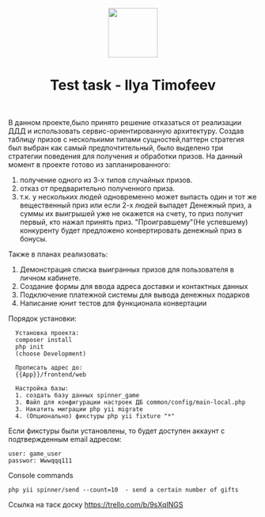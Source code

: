 <p align="center">
    <a href="https://github.com/yiisoft" target="_blank">
        <img src="https://avatars0.githubusercontent.com/u/993323" height="100px">
    </a>
    <h1 align="center">Test task - Ilya Timofeev</h1>
    <br>
</p>

В данном проекте,было принято решение отказаться от реализации ДДД и использовать сервис-ориентированную архитектуру. 
Создав таблицу призов с несколькими типами сущностей,паттерн стратегия был выбран как самый предпочтительный,
 было выделено три стратегии поведения для получения и обработки призов. 
 На данный момент в проекте готово из запланированного:
 1. получение одного из 3-х типов случайных призов.
 2. отказ от предварительно полученного приза.
 3. т.к. у нескольких людей одновременно может выпасть один и тот же вещественный приз 
 или если 2-х людей выпадет Денежный приз, а суммы их выигрышей уже не окажется на счету, то приз получит первый, кто нажал принять приз. 
 "Проигравшему"(Не успевшему) конкуренту будет предложено конвертировать денежный приз в бонусы.
 
Также в планах реализовать:
 1. Демонстрация списка выигранных призов для пользователя в личном кабинете.
 2. Создание формы для ввода адреса доставки и контактных данных
 3. Подключение платежной системы для вывода денежных подарков
 4. Написание юнит тестов для функционала конвертации
 
 Порядок установки:
      
      Установка проекта:
      composer install
      php init 
      (choose Development)
      
      Прописать адрес до:
      {{App}}/frontend/web
      
      Настройка базы:
      1. cоздать базу данных spinner_game
      3. Файл для конфигурации настроек ДБ common/config/main-local.php
      3. Накатить миграции php yii migrate
      4. (Опционально) фикстуры php yii fixture "*"      

Если фикстуры были установлены, то будет доступен аккаунт с подтвержденным email адресом:
```
user: game_user
passwor: Wwwqqq111
```

Console commands
```
php yii spinner/send --count=10  - send a certain number of gifts
```

Ссылка на таск доску 
https://trello.com/b/9sXqINGS

